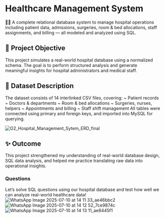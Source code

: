 # Healthcare Management System


👨‍⚕️ A complete relational database system to manage hospital operations including patient data, admissions, surgeries, room & bed allocations, staff assignments, and billing — all modeled and analyzed using SQL.

## 📌 Project Objective
This project simulates a real-world hospital database using a normalized schema. The goal is to perform structured analysis and generate meaningful insights for hospital administrators and medical staff.

## 📂 Dataset Description
The dataset consists of 14 interlinked CSV files, covering:
    ~ Patient records
    ~ Doctors & departments
    ~ Room & bed allocations
    ~ Surgeries, nurses, helpers
    ~ Appointments and billing
    ~ Staff shift management
All tables were connected using primary and foreign keys, and imported into MySQL for querying.

![G2_Hospital_Management_Sytem_ERD_final](https://github.com/user-attachments/assets/32b0174e-0e3c-414d-867f-61342075bbd8)


## ✨ Outcome
This project strengthened my understanding of real-world database design, SQL data analysis, and helped me practice translating raw data into operational insights.

### Questions 
Let’s solve SQL questions using our hospital database and test how well we can analyze real-world healthcare data!
![WhatsApp Image 2025-07-10 at 14 11 33_ae46bbc2](https://github.com/user-attachments/assets/e5efb7da-3501-4c9b-ba58-fea90ece80ab)
![WhatsApp Image 2025-07-10 at 14 12 52_7ce9874c](https://github.com/user-attachments/assets/2ac36153-12e5-4d6c-982d-e41877a5a091)
![WhatsApp Image 2025-07-10 at 14 13 11_ae8445f1](https://github.com/user-attachments/assets/383f8d73-ff8a-4ea4-8432-758f7bfa3570)



